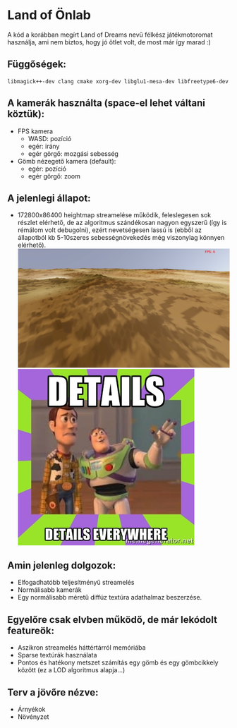 Land of Önlab
=============

A kód a korábban megírt Land of Dreams nevű félkész játékmotoromat használja, ami nem biztos, hogy jó ötlet volt, de most már így marad :)

Függőségek:
-----------
```
libmagick++-dev clang cmake xorg-dev libglu1-mesa-dev libfreetype6-dev
```

A kamerák használta (space-el lehet váltani köztük):
----------------------------------------------------
* FPS kamera
  * WASD: pozíció
  * egér: irány
  * egér görgő: mozgási sebesség
* Gömb nézegető kamera (default):
  - egér: pozíció
  - egér görgő: zoom

A jelenlegi állapot:
--------------------
* 172800x86400 heightmap streamelése működik, feleslegesen sok részlet elérhető, de az algoritmus szándékosan nagyon egyszerű (így is rémálom volt debugolni), ezért nevetségesen lassú is (ebből az állapotból kb 5-10szeres sebességnövekedés még viszonylag könnyen elérhető). 
![screenshot](screenshot.png)
![details](details.png)


Amin jelenleg dolgozok:
----------------------
* Elfogadhatóbb teljesítményű streamelés
* Normálisabb kamerák
* Egy normálisabb méretű diffúz textúra adathalmaz beszerzése.


Egyelőre csak elvben működő, de már lekódolt featureök:
-------------------------------------------------------
* Aszikron streamelés háttértárról memóriába
* Sparse textúrák használata
* Pontos és hatékony metszet számítás egy gömb és egy gömbcikkely között (ez a LOD algoritmus alapja...)

Terv a jövőre nézve:
-------------------
* Árnyékok
* Növényzet

